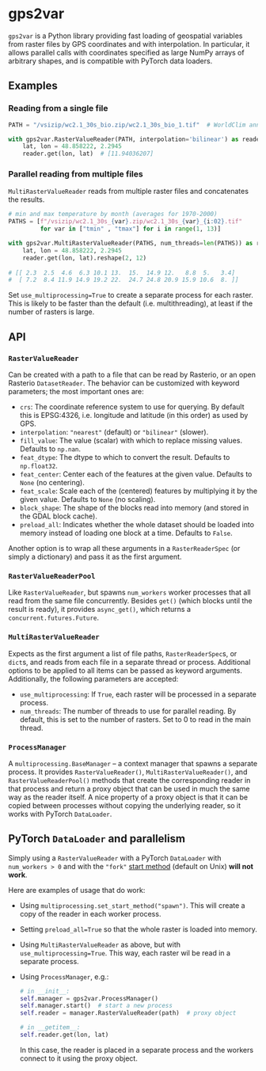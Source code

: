 # gps2var
`gps2var` is a Python library providing fast loading of geospatial variables from raster files by GPS coordinates and with interpolation.
In particular, it allows parallel calls with coordinates specified as large NumPy arrays of arbitrary shapes, and is compatible with PyTorch data loaders.

## Examples
### Reading from a single file
```python
PATH = "/vsizip/wc2.1_30s_bio.zip/wc2.1_30s_bio_1.tif"  # WorldClim annual mean temperature

with gps2var.RasterValueReader(PATH, interpolation='bilinear') as reader:
    lat, lon = 48.858222, 2.2945
    reader.get(lon, lat)  # [11.94036207]
```

### Parallel reading from multiple files
`MultiRasterValueReader` reads from multiple raster files and concatenates the results.

```python
# min and max temperature by month (averages for 1970-2000)
PATHS = [f"/vsizip/wc2.1_30s_{var}.zip/wc2.1_30s_{var}_{i:02}.tif"
         for var in ["tmin" , "tmax"] for i in range(1, 13)]

with gps2var.MultiRasterValueReader(PATHS, num_threads=len(PATHS)) as reader:
    lat, lon = 48.858222, 2.2945
    reader.get(lon, lat).reshape(2, 12)
    
# [[ 2.3  2.5  4.6  6.3 10.1 13.  15.  14.9 12.   8.8  5.   3.4]
#  [ 7.2  8.4 11.9 14.9 19.2 22.  24.7 24.8 20.9 15.9 10.6  8. ]]
```

Set `use_multiprocessing=True` to create a separate process for each raster. This is likely to be faster than the default (i.e. multithreading), at least if the number of rasters is large.

## API

### `RasterValueReader`

Can be created with a path to a file that can be read by Rasterio, or an open Rasterio `DatasetReader`. The behavior can be customized with keyword parameters; the most important ones are:
- `crs`: The coordinate reference system to use for querying. By default this is EPSG:4326, i.e. longitude and latitude (in this order) as used by GPS.
- `interpolation`: `"nearest"` (default) or `"bilinear"` (slower).
- `fill_value`: The value (scalar) with which to replace missing values. Defaults to `np.nan`.
- `feat_dtype`: The dtype to which to convert the result. Defaults to `np.float32`.
- `feat_center`: Center each of the features at the given value. Defaults to `None` (no centering).
- `feat_scale`: Scale each of the (centered) features by multiplying it by the given value. Defaults to `None` (no scaling).
- `block_shape`: The shape of the blocks read into memory (and stored in the GDAL block cache).
- `preload_all`: Indicates whether the whole dataset should be loaded into memory instead of loading one block at a time. Defaults to `False`.

Another option is to wrap all these arguments in a `RasterReaderSpec` (or simply a dictionary) and pass it as the first argument.

### `RasterValueReaderPool`

Like `RasterValueReader`, but spawns `num_workers` worker processes that all read from the same file concurrently.
Besides `get()` (which blocks until the result is ready), it provides `async_get()`, which returns a `concurrent.futures.Future`.

### `MultiRasterValueReader`

Expects as the first argument a list of file paths, `RasterReaderSpec`s, or `dict`s, and reads from each file in a separate thread or process. Additional options to be applied to all items can be passed as keyword arguments. Additionally, the following parameters are accepted:
- `use_multiprocessing`: If `True`, each raster will be processed in a separate process. 
- `num_threads`: The number of threads to use for parallel reading. By default, this is set to the number of rasters. Set to 0 to read in the main thread.

### `ProcessManager`

A `multiprocessing.BaseManager` – a context manager that spawns a separate process. It provides `RasterValueReader()`, `MultiRasterValueReader()`, and `RasterValueReaderPool()` methods that create the corresponding reader in that process and return a proxy object that can be used in much the same way as the reader itself. A nice property of a proxy object is that it can be copied between processes without copying the underlying reader, so it works with PyTorch `DataLoader`.

## PyTorch `DataLoader` and parallelism
Simply using a `RasterValueReader` with a PyTorch `DataLoader` with `num_workers > 0` and with the `"fork"` [start method](https://docs.python.org/3/library/multiprocessing.html#contexts-and-start-methods) (default on Unix) **will not work**.

Here are examples of usage that do work:
- Using `multiprocessing.set_start_method("spawn")`. This will create a copy of the reader in each worker process.
- Setting `preload_all=True` so that the whole raster is loaded into memory.
- Using `MultiRasterValueReader` as above, but with `use_multiprocessing=True`. This way, each raster wil be read in a separate process.
- Using `ProcessManager`, e.g.:

  ```python
  # in __init__:
  self.manager = gps2var.ProcessManager()
  self.manager.start()  # start a new process
  self.reader = manager.RasterValueReader(path)  # proxy object
  
  # in __getitem__:
  self.reader.get(lon, lat)
  ```
  
  In this case, the reader is placed in a separate process and the workers connect to it using the proxy object.
